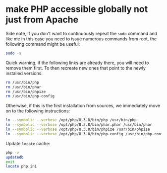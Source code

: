 # make PHP accessible globally not just from Apache

Side note, if you don't want to continuously repeat the `sudo` command and like me in this case you need to issue numerous commands from root, the following command might be useful:

```bash
sudo -s
```

Quick warning, if the following links are already there, you will need to remove them first. To then recreate new ones that point to the newly installed versions.

```bash
rm /usr/bin/php
rm /usr/bin/phar
rm /usr/bin/phpize
rm /usr/bin/php-config
```

Otherwise, if this is the first installation from sources, we immediately move on to the following instructions:

```bash
ln --symbolic --verbose /opt/php/8.3.8/bin/php /usr/bin/php
ln --symbolic --verbose /opt/php/8.3.8/bin/phar.phar /usr/bin/phar
ln --symbolic --verbose /opt/php/8.3.8/bin/phpize /usr/bin/phpize
ln --symbolic --verbose /opt/php/8.3.8/bin/php-config /usr/bin/php-config
```

Update `locate` cache:

```bash
php -v
updatedb
exit
locate php.ini
```